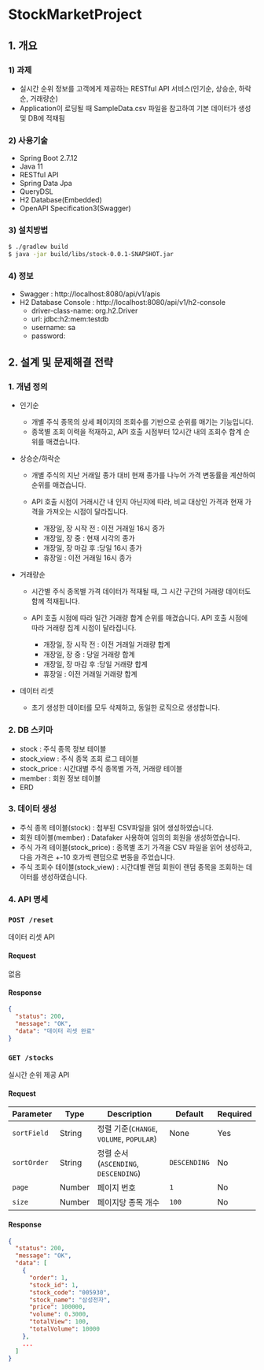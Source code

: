 # StockMarketProject

## 1. 개요
### 1) 과제
* 실시간 순위 정보를 고객에게 제공하는 RESTful API 서비스(인기순, 상승순, 하락순, 거래량순)
* Application이 로딩될 때 SampleData.csv 파일을 참고하여 기본 데이터가 생성 및 DB에 적재됨

### 2) 사용기술
* Spring Boot 2.7.12
* Java 11
* RESTful API
* Spring Data Jpa
* QueryDSL
* H2 Database(Embedded)
* OpenAPI Specification3(Swagger)

### 3) 설치방법
```bash
$ ./gradlew build
$ java -jar build/libs/stock-0.0.1-SNAPSHOT.jar
```

### 4) 정보
* Swagger : http://localhost:8080/api/v1/apis
* H2 Database Console : http://localhost:8080/api/v1/h2-console
  * driver-class-name: org.h2.Driver
  * url: jdbc:h2:mem:testdb
  * username: sa
  * password:

## 2. 설계 및 문제해결 전략

### 1. 개념 정의

* 인기순
  * 개별 주식 종목의 상세 페이지의 조회수를 기반으로 순위를 매기는 기능입니다. 
  * 종목별 조회 이력을 적재하고, API 호출 시점부터 12시간 내의 조회수 합계 순위를 매겼습니다.

* 상승순/하락순
  * 개별 주식의 지난 거래일 종가 대비 현재 종가를 나누어 가격 변동률을 계산하여 순위를 매겼습니다. 
  * API 호출 시점이 거래시간 내 인지 아닌지에 따라, 비교 대상인 가격과 현재 가격을 가져오는 시점이 달라집니다.

    - 개장일, 장 시작 전 : 이전 거래일 16시 종가
    - 개장일, 장 중 : 현재 시각의 종가
    - 개장일, 장 마감 후 :당일 16시 종가
    - 휴장일 : 이전 거래일 16시 종가

* 거래량순
  * 시간별 주식 종목별 가격 데이터가 적재될 때, 그 시간 구간의 거래량 데이터도 함께 적재됩니다. 
  * API 호출 시점에 따라 일간 거래량 합계 순위를 매겼습니다. API 호출 시점에 따라 거래량 집계 시점이 달라집니다.
  
    - 개장일, 장 시작 전 : 이전 거래일 거래량 합계
    - 개장일, 장 중 : 당일 거래량 합계
    - 개장일, 장 마감 후 :당일 거래량 합계
    - 휴장일 : 이전 거래일 거래량 합계

* 데이터 리셋
  * 초기 생성한 데이터를 모두 삭제하고, 동일한 로직으로 생성합니다.


### 2. DB 스키마

* stock : 주식 종목 정보 테이블
* stock_view : 주식 종목 조회 로그 테이블
* stock_price : 시간대별 주식 종목별 가격, 거래량 테이블
* member : 회원 정보 테이블
* ERD<br>

### 3. 데이터 생성

* 주식 종목 테이블(stock) : 첨부된 CSV파일을 읽어 생성하였습니다.
* 회원 테이블(member) : Datafaker 사용하여 임의의 회원을 생성하였습니다.
* 주식 가격 테이블(stock_price) : 종목별 초기 가격을 CSV 파일을 읽어 생성하고, 다음 가격은 +-10 호가씩 랜덤으로 변동을 주었습니다.
* 주식 조회수 테이블(stock_view) : 시간대별 랜덤 회원이 랜덤 종목을 조회하는 데이터를 생성하였습니다.

### 4. API 명세

### `POST /reset`

데이터 리셋 API

#### Request

없음

#### Response

```json
{
  "status": 200,
  "message": "OK",
  "data": "데이터 리셋 완료"
}
```


### `GET /stocks`

실시간 순위 제공 API

#### Request

| Parameter  | Type   | Description                             | Default   | Required |
| ---------- | ------ |-----------------------------------------| --------- | -------- |
| `sortField`| String | 정렬 기준(`CHANGE`, `VOLUME`, `POPULAR`)    | None      | Yes      |
| `sortOrder`| String | 정렬 순서 (`ASCENDING`, `DESCENDING`)       | `DESCENDING` | No       |
| `page`     | Number | 페이지 번호                                  | `1`       | No       |
| `size`     | Number | 페이지당 종목 개수                              | `100`     | No       |

#### Response

```json
{
  "status": 200,
  "message": "OK",
  "data": [
    {
      "order": 1,
      "stock_id": 1,
      "stock_code": "005930",
      "stock_name": "삼성전자",
      "price": 100000,
      "volume": 0.3000,
      "totalView": 100,
      "totalVolume": 10000
    },
    ...
  ]
}
```
